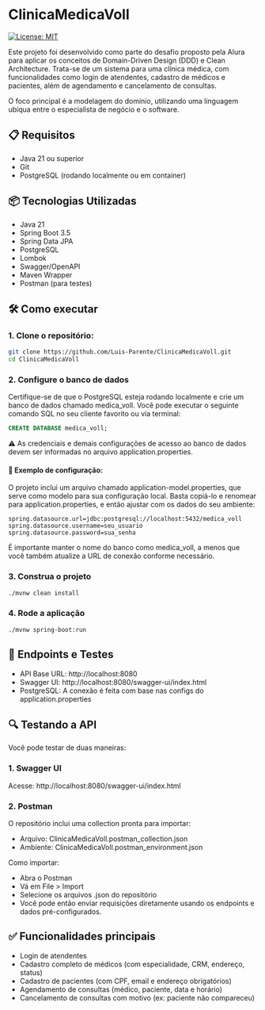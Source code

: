 # ClinicaMedicaVoll
[![License: MIT](https://img.shields.io/badge/License-MIT-yellow.svg?style=for-the-badge)](https://github.com/Luis-Parente/ClinicaMedicaVoll/blob/main/LICENSE)

Este projeto foi desenvolvido como parte do desafio proposto pela Alura para aplicar os conceitos de Domain-Driven Design (DDD) e Clean Architecture. Trata-se de um sistema para uma clínica médica, com funcionalidades como login de atendentes, cadastro de médicos e pacientes, além de agendamento e cancelamento de consultas.

O foco principal é a modelagem do domínio, utilizando uma linguagem ubíqua entre o especialista de negócio e o software.

## 📋 Requisitos
- Java 21 ou superior
- Git
- PostgreSQL (rodando localmente ou em container)

## 📦 Tecnologias Utilizadas
- Java 21
- Spring Boot 3.5
- Spring Data JPA
- PostgreSQL
- Lombok
- Swagger/OpenAPI
- Maven Wrapper
- Postman (para testes)

## 🛠️ Como executar

### 1. Clone o repositório:
````bash
git clone https://github.com/Luis-Parente/ClinicaMedicaVoll.git
cd ClinicaMedicaVoll
````
### 2. Configure o banco de dados
Certifique-se de que o PostgreSQL esteja rodando localmente e crie um banco de dados chamado medica_voll.
Você pode executar o seguinte comando SQL no seu cliente favorito ou via terminal:
````sql
CREATE DATABASE medica_voll;
````
⚠️ As credenciais e demais configurações de acesso ao banco de dados devem ser informadas no arquivo application.properties.
#### 📄 Exemplo de configuração:
O projeto inclui um arquivo chamado application-model.properties, que serve como modelo para sua configuração local.
Basta copiá-lo e renomear para application.properties, e então ajustar com os dados do seu ambiente:
````properties
spring.datasource.url=jdbc:postgresql://localhost:5432/medica_voll
spring.datasource.username=seu_usuario
spring.datasource.password=sua_senha
````
É importante manter o nome do banco como medica_voll, a menos que você também atualize a URL de conexão conforme necessário.
### 3. Construa o projeto
````bash
./mvnw clean install
````
### 4. Rode a aplicação
````bash
./mvnw spring-boot:run
````

## 🔗 Endpoints e Testes
- API Base URL: http://localhost:8080
- Swagger UI: http://localhost:8080/swagger-ui/index.html
- PostgreSQL: A conexão é feita com base nas configs do application.properties

## 🔍 Testando a API
Você pode testar de duas maneiras:
### 1. Swagger UI
Acesse:
http://localhost:8080/swagger-ui/index.html

### 2. Postman
O repositório inclui uma collection pronta para importar:
- Arquivo: ClinicaMedicaVoll.postman_collection.json
- Ambiente: ClinicaMedicaVoll.postman_environment.json

Como importar:
- Abra o Postman
- Vá em File > Import
- Selecione os arquivos .json do repositório
- Você pode então enviar requisições diretamente usando os endpoints e dados pré-configurados.

## ✅ Funcionalidades principais
- Login de atendentes
- Cadastro completo de médicos (com especialidade, CRM, endereço, status)
- Cadastro de pacientes (com CPF, email e endereço obrigatórios)
- Agendamento de consultas (médico, paciente, data e horário)
- Cancelamento de consultas com motivo (ex: paciente não compareceu)
